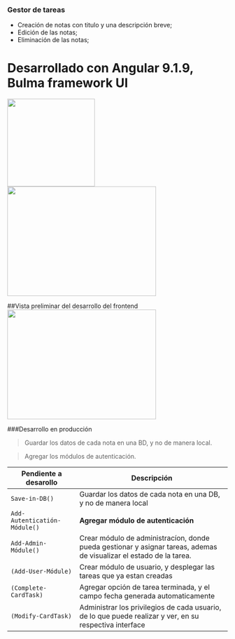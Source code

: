 ### Gestor de tareas 

- Creación de notas con titulo y una descripción breve;
- Edición de las notas;
- Eliminación de las notas;

# Desarrollado con Angular 9.1.9,  Bulma framework UI

<img src="https://angular.io/assets/images/logos/angular/angular.svg" width="200" height="200" /><img src="https://bulma.io/images/bulma-banner.png" width="340" height="250" />



##Vista preliminar del desarrollo del frontend
<img src="https://bulma.io/images/bulma-banner.png" width="340" height="250" />


###Desarrollo en producción

> Guardar los datos de cada nota en una BD, y no de manera local.
                    
> Agregar los módulos de autenticación.
>

| Pendiente a desarollo | Descripción          |
| ------------- | ------------------------------ |
| `Save-in-DB()`      | Guardar los datos de cada nota en una DB, y no de manera local      |
| `Add-Autenticatión-Módule()`   | **Agregar módulo de autenticación**     |
| `Add-Admin-Módule()`  | Crear módulo de administracíon, donde pueda gestionar y asignar tareas, ademas de visualizar el estado de la tarea.  |
|   `(Add-User-Módule)`     |  Crear módulo de usuario, y desplegar las tareas que ya estan creadas |
|   `(Complete-CardTask)`     |  Agregar opción de tarea terminada, y el campo fecha generada automaticamente |
|   `(Modify-CardTask)`     |  Administrar los privilegios de cada usuario, de lo que puede realizar y ver, en su respectiva interface  |
